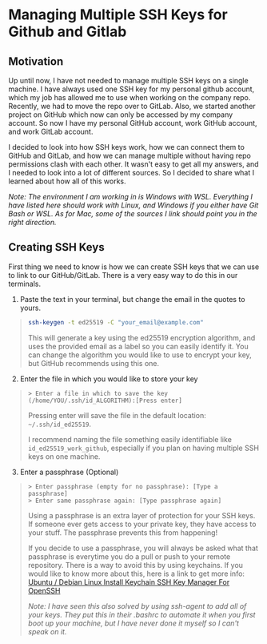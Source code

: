 # Managing Multiple SSH Keys for Github and Gitlab

## Motivation

Up until now, I have not needed to manage multiple SSH keys on a single machine. 
I have always used one SSH key for my personal github account, which my job has
allowed me to use when working on the company repo. Recently, we had to move 
the repo over to GitLab. Also, we started another project on GitHub which now 
can only be accessed by my company account. So now I have my personal GitHub 
account, work GitHub account, and work GitLab account.

I decided to look into how SSH keys work, how we can connect them to GitHub and 
GitLab, and how we can manage multiple without having repo permissions clash 
with each other. It wasn't easy to get all my answers, and I needed to look into 
a lot of different sources. So I decided to share what I learned about how all 
of this works.

*Note: The environment I am working in is Windows with WSL. Everything I have 
listed here should work with Linux, and Windows if you either have Git Bash or 
WSL. As for Mac, some of the sources I link should point you in the right 
direction.*

## Creating SSH Keys

First thing we need to know is how we can create SSH keys that we can use to 
link to our GitHub/GitLab. There is a very easy way to do this in our terminals.

1. Paste the text in your terminal, but change the email in the quotes to yours.

> ```bash
> ssh-keygen -t ed25519 -C "your_email@example.com"
> ```
> 
> This will generate a key using the ed25519 encryption algorithm, and uses the 
> provided email as a label so you can easily identify it. You can change the 
> algorithm you would like to use to encrypt your key, but GitHub recommends using 
> this one. 

2. Enter the file in which you would like to store your key

> ```shell
> > Enter a file in which to save the key (/home/YOU/.ssh/id_ALGORITHM):[Press enter]
> ```
> 
> Pressing enter will save the file in the default location: `~/.ssh/id_ed25519`.
> 
> I recommend naming the file something easily identifiable like `id_ed25519_work_github`,
> especially if you plan on having multiple SSH keys on one machine.

3. Enter a passphrase (Optional)

> ```shell
> > Enter passphrase (empty for no passphrase): [Type a passphrase]
> > Enter same passphrase again: [Type passphrase again]
> ```
> 
> Using a passphrase is an extra layer of protection for your SSH keys. If someone
> ever gets access to your private key, they have access to your stuff. The 
> passphrase prevents this from happening!
> 
> If you decide to use a passphrase, you will always be asked what that passphrase
> is everytime you do a pull or push to your remote repository. There is a way to 
> avoid this by using keychains. If you would like to know more about this, here is 
> a link to get more info: [Ubuntu / Debian Linux Install Keychain SSH Key Manager 
> For OpenSSH](https://www.cyberciti.biz/faq/ubuntu-debian-linux-server-install-keychain-apt-get-command/)
> 
> *Note: I have seen this also solved by using ssh-agent to add all of your keys. 
> They put this in their .bashrc to automate it when you first boot up your machine, 
> but I have never done it myself so I can't speak on it.*


